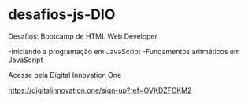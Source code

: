 # desafios-js-DIO

Desafios: Bootcamp de HTML Web Developer

-Iniciando a programação em JavaScript
-Fundamentos aritméticos em JavaScript

Acesse pela Digital Innovation One

https://digitalinnovation.one/sign-up?ref=OVKDZFCKM2
